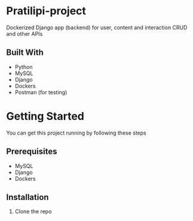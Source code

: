 # Pratilipi-project
Dockerized Django app (backend) for user, content and interaction CRUD and other APIs 


## Built With
* Python
* MySQL
* Django
* Dockers
* Postman (for testing)

# Getting Started
You can get this project running by following these steps

## Prerequisites
* MySQL
* Django
* Dockers

## Installation
1. Clone the repo
```

```

